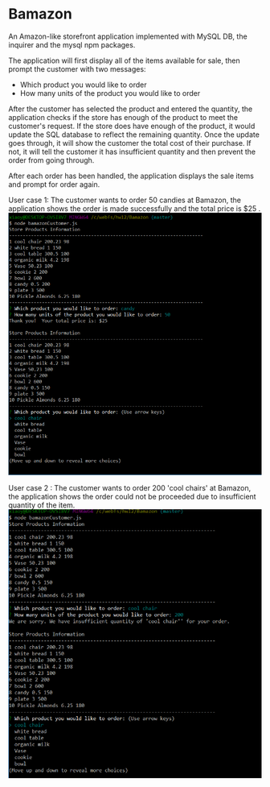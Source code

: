 # Bamazon
An Amazon-like storefront application implemented with MySQL DB, the inquirer and the mysql npm packages. 

The application will first display all of the items available for sale, then prompt the customer with two messages:
* Which product you would like to order
* How many units of the product you would like to order

After the customer has selected the product and entered the quantity, the application checks if the store has enough of the product to meet the customer's request.  If the store does have enough of the product, it would update the SQL database to reflect the remaining quantity. Once the update goes through, it will show the customer the total cost of their purchase.  If not, it will tell the customer it has insufficient quantity and then prevent the order from going through.

After each order has been handled, the application displays the sale items and prompt for order again.

User case 1:
The customer wants to order 50 candies at Bamazon, the application shows the order is made successfully and the total price is $25 .
![User Case 1](/images/usercase1.png)

User case 2 :
The customer wants to order 200 'cool chairs' at Bamazon, the application shows the order could not be proceeded due to insufficient quantity of the item.
![User Case 2](/images/usercase2.png)